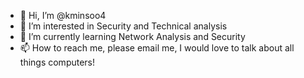 - 👋 Hi, I’m @kminsoo4
- 👀 I’m interested in Security and Technical analysis
- 🌱 I’m currently learning Network Analysis and Security
- 📫 How to reach me, please email me, I would love to talk about all things computers!

<!---
kminsoo4/kminsoo4 is a ✨ special ✨ repository because its `README.md` (this file) appears on your GitHub profile.
You can click the Preview link to take a look at your changes.
--->
